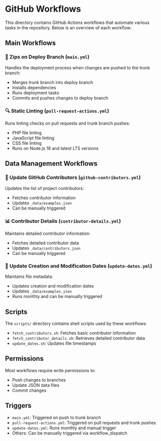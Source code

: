 # GitHub Workflows

This directory contains GitHub Actions workflows that automate various tasks in the repository. Below is an overview of each workflow:

## Main Workflows

### 🚀 Zips on Deploy Branch (`main.yml`)

Handles the deployment process when changes are pushed to the trunk branch:

-   Merges trunk branch into deploy branch
-   Installs dependencies
-   Runs deployment tasks
-   Commits and pushes changes to deploy branch

### 🔍 Static Linting (`pull-request-actions.yml`)

Runs linting checks on pull requests and trunk branch pushes:

-   PHP file linting
-   JavaScript file linting
-   CSS file linting
-   Runs on Node.js 18 and latest LTS versions

## Data Management Workflows

### 👥 Update GitHub Contributors (`github-contributors.yml`)

Updates the list of project contributors:

-   Fetches contributor information
-   Updates `_data/examples.json`
-   Can be manually triggered

### 📊 Contributor Details (`contributor-details.yml`)

Maintains detailed contributor information:

-   Fetches detailed contributor data
-   Updates `_data/contributors.json`
-   Can be manually triggered

### 📅 Update Creation and Modification Dates (`update-dates.yml`)

Maintains file metadata:

-   Updates creation and modification dates
-   Updates `_data/examples.json`
-   Runs monthly and can be manually triggered

## Scripts

The `scripts/` directory contains shell scripts used by these workflows:

-   `fetch_contributors.sh`: Fetches basic contributor information
-   `fetch_contributor_details.sh`: Retrieves detailed contributor data
-   `update_dates.sh`: Updates file timestamps

## Permissions

Most workflows require write permissions to:

-   Push changes to branches
-   Update JSON data files
-   Commit changes

## Triggers

-   `main.yml`: Triggered on push to trunk branch
-   `pull-request-actions.yml`: Triggered on pull requests and trunk pushes
-   `update-dates.yml`: Runs monthly and manual trigger
-   Others: Can be manually triggered via workflow_dispatch
